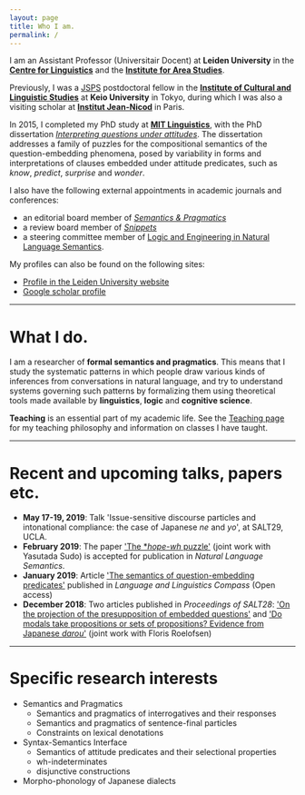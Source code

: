 ```yaml
---
layout: page
title: Who I am.
permalink: /
---
```


I am an Assistant Professor (Universitair Docent) at **Leiden University** in the **[Centre for Linguistics](https://www.universiteitleiden.nl/en/humanities/leiden-university-centre-for-linguistics)** and the **[Institute for Area Studies](https://www.universiteitleiden.nl/en/humanities/institute-for-area-studies)**.

Previously, I was a [JSPS](http://www.jsps.go.jp/english/) postdoctoral fellow in the **[Institute of Cultural and Linguistic Studies](http://www.icl.keio.ac.jp/)** at **Keio University** in Tokyo, during which I was also a visiting scholar at **[Institut Jean-Nicod](http://www.institutnicod.org/)** in Paris.

In 2015, I completed my PhD study at **[MIT Linguistics](http://web.mit.edu/linguistics/)**, with the PhD dissertation *[Interpreting questions under attitudes](http://hdl.handle.net/1721.1/99318)*. The dissertation addresses a family of puzzles for the compositional semantics of the question-embedding phenomena, posed by variability in forms and interpretations of clauses embedded under attitude predicates, such as *know*, *predict*, *surprise* and *wonder*.

I also have the following external appointments in academic journals and conferences:
- an editorial board member of *[Semantics & Pragmatics](http://semprag.org/)*
- a review board member of *[Snippets](http://www.ledonline.it/snippets/)*
- a steering committee member of [Logic and Engineering in Natural Language Semantics](http://www.is.ocha.ac.jp/~bekki/lenls/).

My profiles can also be found on the following sites:
- [Profile in the Leiden University website](https://www.universiteitleiden.nl/en/staffmembers/wataru-uegaki)
- [Google scholar profile](https://scholar.google.co.jp/citations?user=PHs9XX8AAAAJ)

---

# What I do.

I am a researcher of **formal semantics and pragmatics**. This means that I study the systematic patterns in which people draw various kinds of inferences from conversations in natural language, and try to understand systems governing such patterns by formalizing them using theoretical tools made available by **linguistics**, **logic** and **cognitive science**.

<!-- I also specialise in **Japanese linguistics**. I investigate various aspects of the grammatical structure of the languages/dialects in Japan, with an aim to uncover the nature of the similarity and differences that the Japanese languages have with other languages in the world. -->

**Teaching** is an essential part of my academic life. See the [Teaching page](wuegaki.github.io/teaching) for my teaching philosophy and information on classes I have taught.

---

# Recent and upcoming talks, papers etc.

- **May 17-19, 2019**: Talk 'Issue-sensitive discourse particles and intonational compliance: the case of Japanese *ne* and *yo*', at SALT29, UCLA.
- **February 2019**: The paper ['The *_hope-wh_ puzzle'](https://semanticsarchive.net/Archive/jczM2U5Y/paper.pdf) (joint work with Yasutada Sudo) is accepted for publication in *Natural Language Semantics*. 
- **January 2019**: Article ['The semantics of question-embedding predicates'](https://doi.org/10.1111/lnc3.12308) published in *Language and Linguistics Compass*  (Open access)
- **December 2018**: Two articles published in *Proceedings of SALT28*: ['On the projection of the presupposition of embedded questions'](https://journals.linguisticsociety.org/proceedings/index.php/SALT/article/view/28.789) and ['Do modals take propositions or sets of propositions? Evidence from Japanese *darou*'](https://journals.linguisticsociety.org/proceedings/index.php/SALT/article/view/28.809) (joint work with Floris Roelofsen)

---

# Specific research interests

- Semantics and Pragmatics
  - Semantics and pragmatics of interrogatives and their responses
  - Semantics and pragmatics of sentence-final particles
  - Constraints on lexical denotations
- Syntax-Semantics Interface
  - Semantics of attitude predicates and their selectional properties
  - wh-indeterminates
  - disjunctive constructions
- Morpho-phonology of Japanese dialects
